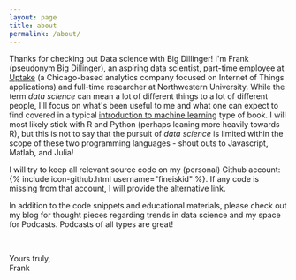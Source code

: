```yaml
---
layout: page
title: about
permalink: /about/
---
```


Thanks for checking out Data science with Big Dillinger! I'm Frank (pseudonym Big Dillinger), an aspiring data scientist, part-time employee at [Uptake](http://uptake.com/) (a Chicago-based analytics company focused on Internet of Things applications) and full-time researcher at Northwestern University. While the term _data science_ can mean a lot of different things to a lot of different people, I'll focus on what's been useful to me and what one can expect to find covered in a typical [introduction to machine learning](http://www-bcf.usc.edu/~gareth/ISL/) type of book. I will most likely stick with R and Python (perhaps leaning more heavily towards R), but this is not to say that the pursuit of _data science_ is limited within the scope of these two programming languages - shout outs to Javascript, Matlab, and Julia!

I will try to keep all relevant source code on my (personal) Github account:
{% include icon-github.html username="fineiskid" %}. If any code is missing from that account, I will provide the alternative link.

In addition to the code snippets and educational materials, please check out my blog for thought pieces regarding trends in data science and my space for Podcasts. Podcasts of all types are great! 

 <br /> 


Yours truly,  <br /> 
Frank

